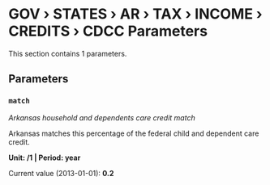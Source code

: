 # GOV › STATES › AR › TAX › INCOME › CREDITS › CDCC Parameters

This section contains 1 parameters.

## Parameters

### `match`
*Arkansas household and dependents care credit match*

Arkansas matches this percentage of the federal child and dependent care credit.

**Unit: /1 | Period: year**

Current value (2013-01-01): **0.2**

